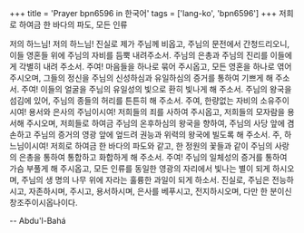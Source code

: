 +++
title = 'Prayer bpn6596 in 한국어'
tags = ['lang-ko', 'bpn6596']
+++
저희로 하여금 한 바다의 파도, 모든 인류

저의 하느님! 저의 하느님! 진실로 제가 주님께 비옵고, 주님의 문전에서 간청드리오니, 이들 영혼들 위에 주님의 자비를 듬뿍 내려주소서. 주님의 은총과 주님의 진리를 이들에게 각별히 내려 주소서.
주여! 마음들을 하나로 묶어 주시옵고, 모든 영혼을 하나로 엮어 주시오며, 그들의 정신을 주님의 신성하심과 유일하심의 증거를 통하여 기쁘게 해 주소서. 주여! 이들의 얼굴을 주님의 유일성의 빛으로 환히 빛나게 해 주소서. 주님의 왕국을 섬김에 있어, 주님의 종들의 허리를 튼튼히 해 주소서.
주여, 한량없는 자비의 소유주이시여! 용서와 은사의 주님이시여! 저희들의 죄를 사하여 주시옵고, 저희들의 모자람을 용서해 주시오며, 저희들로 하여금 주님의 온후하심의 왕국을 향하여, 주님의 사당 앞에 겸손하고 주님의 증거의 영광 앞에 엎드려 권능과 위력의 왕국에 빌도록 해 주소서.
주, 하느님이시여! 저희로 하여금 한 바다의 파도와 같고, 한 정원의 꽃들과 같이 주님의 사랑의 은총을 통하여 통합하고 화합하게 해 주소서. 주여! 주님의 일체성의 증거를 통하여 가슴 부풀게 해 주시옵고, 모든 인류를 동일한 영광의 자리에서 빛나는 별이 되게 하시오며, 주님의 생 명의 나무 위에 자라는 훌륭한 과일이 되게 하소서.
진실로, 주님은 전능하시고, 자존하시며, 주시고, 용서하시며, 은사를 베푸시고, 전지하시오며, 다만 한 분이신 창조주이시옵나이다.

-- Abdu'l-Bahá

